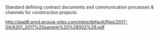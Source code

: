 Standard defining contract documents and communication processes & channels for construction projects:

http://aiad8.prod.acquia-sites.com/sites/default/files/2017-04/A201_2017%20sample%20%28002%29.pdf